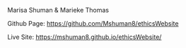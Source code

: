 Marisa Shuman & Marieke Thomas

Github Page: https://github.com/Mshuman8/ethicsWebsite

Live Site: https://mshuman8.github.io/ethicsWebsite/